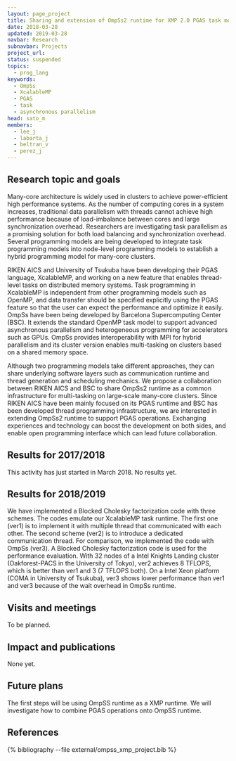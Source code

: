 ```yaml
---
layout: page_project
title: Sharing and extension of OmpSs2 runtime for XMP 2.0 PGAS task model
date: 2018-03-28
updated: 2019-03-28
navbar: Research
subnavbar: Projects
project_url:
status: suspended
topics:
  - prog_lang
keywords:
  - OmpSs
  - XcalableMP
  - PGAS
  - task
  - asynchronous parallelism
head: sato_m
members:
  - lee_j
  - labarta_j
  - beltran_v
  - perez_j
---
```


## Research topic and goals

Many-core architecture is widely used in clusters to achieve power-efficient high performance systems. As the number of computing cores in a system increases, traditional data parallelism with threads cannot achieve high performance because of load-imbalance between cores and large synchronization overhead. Researchers are investigating task parallelism as a promising solution for both load balancing and synchronization overhead. Several programming models are being developed to integrate task programming models into node-level programming models to establish a hybrid programming model for many-core clusters.

RIKEN AICS and University of Tsukuba have been developing their PGAS language, XcalableMP, and working on a new feature that enables thread-level tasks on distributed memory systems. Task programming in XcalableMP is independent from other programming models such as OpenMP, and data transfer should be specified explicitly using the PGAS feature so that the user can expect the performance and optimize it easily.
OmpSs have been being developed by Barcelona Supercomputing Center (BSC). It extends the standard OpenMP task model to support advanced asynchronous parallelism and heterogeneous programming for accelerators such as GPUs. OmpSs provides interoperability with MPI for hybrid parallelism and its cluster version enables multi-tasking on clusters based on a shared memory space.

Although two programming models take different approaches, they can share underlying software layers such as communication runtime and thread generation and scheduling mechanics. We propose a collaboration between RIKEN AICS and BSC to share OmpSs2 runtime as a common infrastructure for multi-tasking on large-scale many-core clusters. Since RIKEN AICS have been mainly focused on its PGAS runtime and BSC has been developed thread programming infrastructure, we are interested in extending OmpSs2 runtime to support PGAS operations. Exchanging experiences and technology can boost the development on both sides, and enable open programming interface which can lead future collaboration.

## Results for 2017/2018

This activity has just started in March 2018. No results yet.

## Results for 2018/2019

We have implemented a Blocked Cholesky factorization code with three schemes. The codes emulate our XcalableMP task runtime. The first one (ver1) is to implement it with multiple thread that communicated with each other. The second scheme (ver2) is to introduce a dedicated communication thread. For comparison, we implemented the code with OmpSs (ver3). A Blocked Cholesky factorization code is used for the performance evaluation. With 32 nodes of a Intel Knights Landing cluster (Oakforest-PACS in the University of Tokyo), ver2 achieves 8 TFLOPS, which is better than ver1 and 3 (7 TFLOPS both). On a Intel Xeon platform (COMA in University of Tsukuba), ver3 shows lower performance than ver1 and ver3 because of the wait overhead in OmpSs runtime.

## Visits and meetings

To be planned.

## Impact and publications

None yet.

## Future plans

The first steps will be using OmpSS runtime as a XMP runtime. 
We will investigate how to combine PGAS operations onto OmpSS runtime.

## References

{% bibliography --file external/ompss_xmp_project.bib %}
